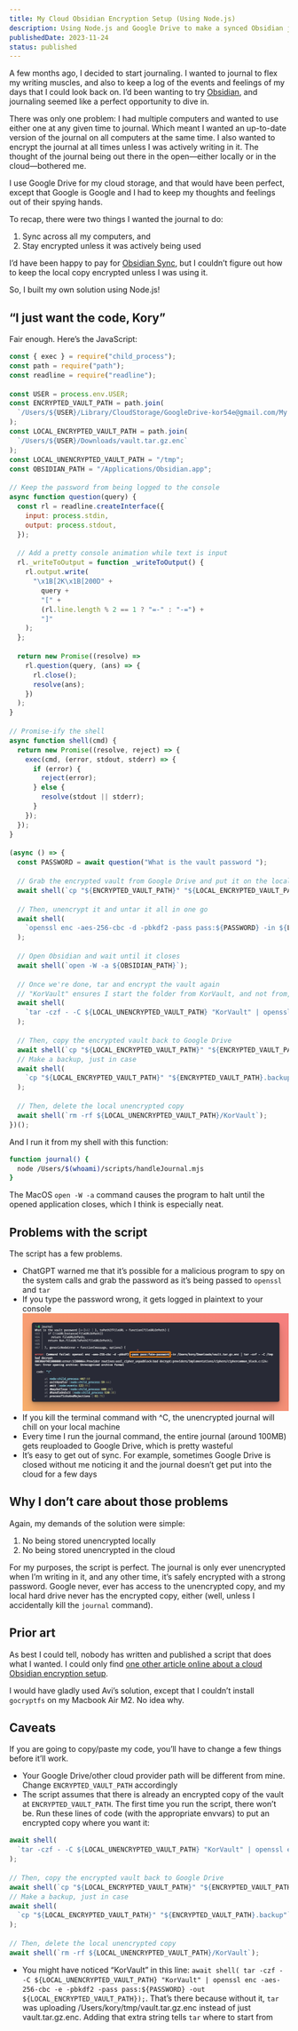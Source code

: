 ```yaml
---
title: My Cloud Obsidian Encryption Setup (Using Node.js)
description: Using Node.js and Google Drive to make a synced Obsidian journal that’s encrypted unless it’s actively being used.
publishedDate: 2023-11-24
status: published
---
```

A few months ago, I decided to start journaling. I wanted to journal to flex my writing muscles, and also to keep a log of the events and feelings of my days that I could look back on. I’d been wanting to try [Obsidian](https://obsidian.md/), and journaling seemed like a perfect opportunity to dive in.

There was only one problem: I had multiple computers and wanted to use either one at any given time to journal. Which meant I wanted an up-to-date version of the journal on all computers at the same time. I also wanted to encrypt the journal at all times unless I was actively writing in it. The thought of the journal being out there in the open—either locally or in the cloud—bothered me.

I use Google Drive for my cloud storage, and that would have been perfect, except that Google is Google and I had to keep my thoughts and feelings out of their spying hands.

To recap, there were two things I wanted the journal to do:

1. Sync across all my computers, and
2. Stay encrypted unless it was actively being used

I’d have been happy to pay for [Obsidian Sync](https://obsidian.md/sync), but I couldn’t figure out how to keep the local copy encrypted unless I was using it.

So, I built my own solution using Node.js!

## “I just want the code, Kory”

Fair enough. Here’s the JavaScript:

```js
const { exec } = require("child_process");
const path = require("path");
const readline = require("readline");

const USER = process.env.USER;
const ENCRYPTED_VAULT_PATH = path.join(
  `/Users/${USER}/Library/CloudStorage/GoogleDrive-kor54e@gmail.com/My Drive/J/Journal/vault.tar.gz.enc`
);
const LOCAL_ENCRYPTED_VAULT_PATH = path.join(
  `/Users/${USER}/Downloads/vault.tar.gz.enc`
);
const LOCAL_UNENCRYPTED_VAULT_PATH = "/tmp";
const OBSIDIAN_PATH = "/Applications/Obsidian.app";

// Keep the password from being logged to the console
async function question(query) {
  const rl = readline.createInterface({
    input: process.stdin,
    output: process.stdout,
  });

  // Add a pretty console animation while text is input
  rl._writeToOutput = function _writeToOutput() {
    rl.output.write(
      "\x1B[2K\x1B[200D" +
        query +
        "[" +
        (rl.line.length % 2 == 1 ? "=-" : "-=") +
        "]"
    );
  };

  return new Promise((resolve) =>
    rl.question(query, (ans) => {
      rl.close();
      resolve(ans);
    })
  );
}

// Promise-ify the shell
async function shell(cmd) {
  return new Promise((resolve, reject) => {
    exec(cmd, (error, stdout, stderr) => {
      if (error) {
        reject(error);
      } else {
        resolve(stdout || stderr);
      }
    });
  });
}

(async () => {
  const PASSWORD = await question("What is the vault password ");

  // Grab the encrypted vault from Google Drive and put it on the local filesystem
  await shell(`cp "${ENCRYPTED_VAULT_PATH}" "${LOCAL_ENCRYPTED_VAULT_PATH}"`);

  // Then, unencrypt it and untar it all in one go
  await shell(
    `openssl enc -aes-256-cbc -d -pbkdf2 -pass pass:${PASSWORD} -in ${LOCAL_ENCRYPTED_VAULT_PATH} | tar -xzf - -C ${LOCAL_UNENCRYPTED_VAULT_PATH}`
  );

  // Open Obsidian and wait until it closes
  await shell(`open -W -a ${OBSIDIAN_PATH}`);

  // Once we're done, tar and encrypt the vault again
  // "KorVault" ensures I start the folder from KorVault, and not from, say, the root of my computer
  await shell(
    `tar -czf - -C ${LOCAL_UNENCRYPTED_VAULT_PATH} "KorVault" | openssl enc -aes-256-cbc -e -pbkdf2 -pass pass:${PASSWORD} -out ${LOCAL_ENCRYPTED_VAULT_PATH}`
  );

  // Then, copy the encrypted vault back to Google Drive
  await shell(`cp "${LOCAL_ENCRYPTED_VAULT_PATH}" "${ENCRYPTED_VAULT_PATH}"`);
  // Make a backup, just in case
  await shell(
    `cp "${LOCAL_ENCRYPTED_VAULT_PATH}" "${ENCRYPTED_VAULT_PATH}.backup"`
  );

  // Then, delete the local unencrypted copy
  await shell(`rm -rf ${LOCAL_UNENCRYPTED_VAULT_PATH}/KorVault`);
})();
```

And I run it from my shell with this function:

```bash
function journal() {
  node /Users/$(whoami)/scripts/handleJournal.mjs
}
```

The MacOS `open -W -a` command causes the program to halt until the opened application closes, which I think is especially neat.

## Problems with the script

The script has a few problems.

- ChatGPT warned me that it’s possible for a malicious program to spy on the system calls and grab the password as it’s being passed to `openssl` and `tar`
- If you type the password wrong, it gets logged in plaintext to your console
![example showing logged password in terminal](public/images/logged-password.png)
- If you kill the terminal command with ^C, the unencrypted journal will chill on your local machine
- Every time I run the journal command, the entire journal (around 100MB) gets reuploaded to Google Drive, which is pretty wasteful
- It’s easy to get out of sync. For example, sometimes Google Drive is closed without me noticing it and the journal doesn’t get put into the cloud for a few days

## Why I don’t care about those problems

Again, my demands of the solution were simple:

1. No being stored unencrypted locally
2. No being stored unencrypted in the cloud

For my purposes, the script is perfect. The journal is only ever unencrypted when I’m writing in it, and any other time, it’s safely encrypted with a strong password. Google never, ever has access to the unencrypted copy, and my local hard drive never has the encrypted copy, either (well, unless I accidentally kill the `journal` command).

## Prior art

As best I could tell, nobody has written and published a script that does what I wanted. I could only find [one other article online about a cloud Obsidian encryption setup](https://aviaryan.com/blog/obsidian-encryption).

I would have gladly used Avi’s solution, except that I couldn’t install `gocryptfs` on my Macbook Air M2. No idea why.

## Caveats

If you are going to copy/paste my code, you’ll have to change a few things before it’ll work.

- Your Google Drive/other cloud provider path will be different from mine. Change `ENCRYPTED_VAULT_PATH` accordingly
- The script assumes that there is already an encrypted copy of the vault at `ENCRYPTED_VAULT_PATH`. The first time you run the script, there won’t be. Run these lines of code (with the appropriate envvars) to put an encrypted copy where you want it:

```js
await shell(
  `tar -czf - -C ${LOCAL_UNENCRYPTED_VAULT_PATH} "KorVault" | openssl enc -aes-256-cbc -e -pbkdf2 -pass pass:${PASSWORD} -out ${LOCAL_ENCRYPTED_VAULT_PATH}`
);

// Then, copy the encrypted vault back to Google Drive
await shell(`cp "${LOCAL_ENCRYPTED_VAULT_PATH}" "${ENCRYPTED_VAULT_PATH}"`);
// Make a backup, just in case
await shell(
  `cp "${LOCAL_ENCRYPTED_VAULT_PATH}" "${ENCRYPTED_VAULT_PATH}.backup"`
);

// Then, delete the local unencrypted copy
await shell(`rm -rf ${LOCAL_UNENCRYPTED_VAULT_PATH}/KorVault`);
```

- You might have noticed “KorVault” in this line: `await shell( tar -czf - -C ${LOCAL_UNENCRYPTED_VAULT_PATH} "KorVault" | openssl enc -aes-256-cbc -e -pbkdf2 -pass pass:${PASSWORD} -out ${LOCAL_ENCRYPTED_VAULT_PATH});`. That’s there because without it, `tar` was uploading /Users/kory/tmp/vault.tar.gz.enc instead of just vault.tar.gz.enc. Adding that extra string tells `tar` where to start from
